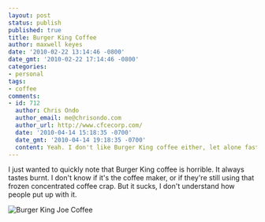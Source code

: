 ```yaml
---
layout: post
status: publish
published: true
title: Burger King Coffee
author: maxwell keyes
date: '2010-02-22 13:14:46 -0800'
date_gmt: '2010-02-22 17:14:46 -0800'
categories:
- personal
tags:
- coffee
comments:
- id: 712
  author: Chris Ondo
  author_email: me@chrisondo.com
  author_url: http://www.cfcecorp.com/
  date: '2010-04-14 15:18:35 -0700'
  date_gmt: '2010-04-14 19:18:35 -0700'
  content: Yeah. I don't like Burger King coffee either, let alone fast food.
---
```


I just wanted to quickly note that Burger King coffee is horrible. It always tastes burnt. I don't know if it's the coffee
maker, or if they're still using that frozen concentrated coffee crap. But it sucks, I don't understand how people put up with it.

![Burger King Joe Coffee](/assets/images/posts/burger-king-joe-coffee.jpg "Burger King Joe Coffee")
